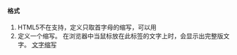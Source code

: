 #### 格式
1. <acronym> HTML5不在支持，定义只取首字母的缩写，可以用<abbr>
2. <abbr> 定义一个缩写。
		在浏览器中当鼠标放在此标签的文字上时，会显示出完整版文字。
		<abbr title=“文字全写”>文字缩写</abbr>